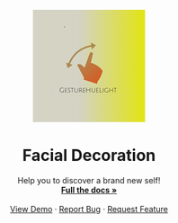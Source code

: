 <!-- PROJECT LOGO -->
<br />

<div align="center">


<img src="https://github.com/Maripoforest/GestureHueLight/blob/main/logo.png" alt="logo" width="200" div al ign=center />

</div>

  <h1 align="center">Facial Decoration</h1>

  <p align="center">
    Help you to discover a brand new self!
    <br />
      <a href="https://rtep-zero-to-one.github.io/rtep/"><strong>Full the docs »</strong></a>
    <br />
    <br />
    <a href="#">View Demo</a> 
    ·
    <a href="#">Report Bug</a>
    ·
    <a href="#">Request Feature</a>
  </p>


